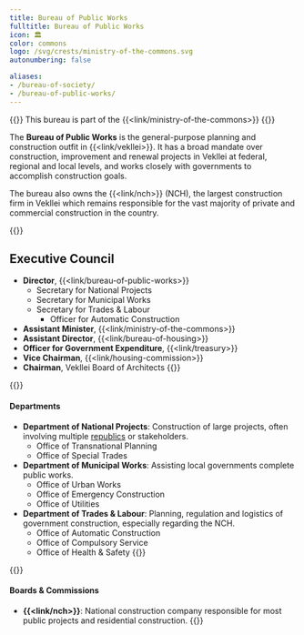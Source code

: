 ```yaml
---
title: Bureau of Public Works
fulltitle: Bureau of Public Works
icon: 🏛️
color: commons
logo: /svg/crests/ministry-of-the-commons.svg
autonumbering: false

aliases:
- /bureau-of-society/
- /bureau-of-public-works/
---
```

{{<note series>}}
 This bureau is part of the {{<link/ministry-of-the-commons>}}
{{</note>}}

The <span class="fi fi-min-commons fis"></span> **Bureau of Public Works** is the general-purpose planning and construction outfit in {{<link/vekllei>}}. It has a broad mandate over construction, improvement and renewal projects in Vekllei at federal, regional and local levels, and works closely with governments to accomplish construction goals.

The bureau also owns the {{<link/nch>}} (NCH), the largest construction firm in Vekllei which remains responsible for the vast majority of private and commercial construction in the country.

{{<note panel>}}
## Executive Council

* **Director**, {{<link/bureau-of-public-works>}}
	* Secretary for National Projects
	* Secretary for Municipal Works
	* Secretary for Trades & Labour
		* Officer for Automatic Construction
* **Assistant Minister**, {{<link/ministry-of-the-commons>}}
* **Assistant Director**, {{<link/bureau-of-housing>}}
* **Officer for Government Expenditure**, {{<link/treasury>}}
* **Vice Chairman**, {{<link/housing-commission>}}
* **Chairman**, Vekllei Board of Architects
{{</note>}}

{{<note panel>}}
#### Departments
* **Department of National Projects**: Construction of large projects, often involving multiple [republics](/republics/) or stakeholders.
	* Office of Transnational Planning
	* Office of Special Trades
* **Department of Municipal Works**: Assisting local governments complete public works.
	* Office of Urban Works
	* Office of Emergency Construction
	* Office of Utilities
* **Department of Trades & Labour**: Planning, regulation and logistics of government construction, especially regarding the NCH.
	* Office of Automatic Construction
	* Office of Compulsory Service
	* Office of Health & Safety
{{</note>}}

{{<note panel>}}
#### Boards & Commissions

* **{{<link/nch>}}**: National construction company responsible for most public projects and residential construction.
{{</note>}}
